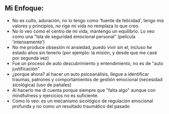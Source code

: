 ## Mi Enfoque:

- No es culto, adoración, no lo tengo como 'fuente de felicidad', tengo mis valores y principios, no rige mi vida no remplaza lo que creo.
- No lo veo como el centro de mi vida, mantengo un equilibrio. Lo veo como una "Isla de seguridad emocional personal" (película 'intensamente')
- No me produce obsesión ni ansiedad, puedo vivir sin el, incluso he estado años sin tenerlo (por ejemplo: la misión, y desde que me casé por segunda vez)
- Fue un proceso de auto descubrimiento y entendimiento, no es de "auto justificación" 
- ¿porque ahora? al hacer un auto psicoanálisis, llegue a identificar traumas, patrones y comportamientos de gestión emocional (necesidad sicológica) (uso de pañales) 
- Al hacerlo me di cuenta porque siempre que "falta algo" aunque con mindfulness y ejercicios no es suficiente.
- Como lo veo: es un mecanismo sicológico de regulación emocional profunda y no como un resultado traumático del pasado
